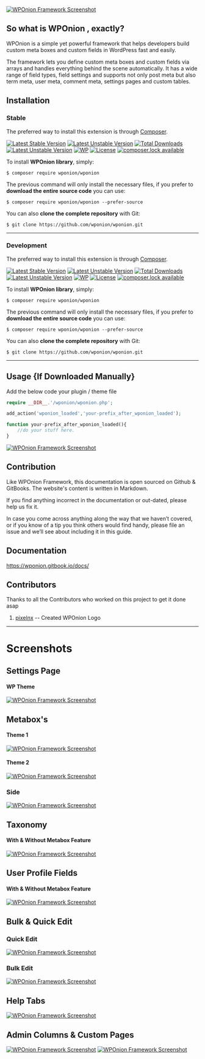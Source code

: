 [![WPOnion Framework Screenshot](http://s3.wponion.com/wp.org/v3/banner-1544x500.jpg)](http://s3.wponion.com/wp.org/v3/banner-1544x500.jpg)

## So what is WPOnion , exactly?

WPOnion is a simple yet powerful framework that helps developers build custom meta boxes and custom fields in WordPress fast and easily.

The framework lets you define custom meta boxes and custom fields via arrays and handles everything behind the scene automatically. It has a wide range of field types, field settings and supports not only post meta but also term meta, user meta, comment meta, settings pages and custom tables.

## Installation

### Stable 
The preferred way to install this extension is through [Composer](http://getcomposer.org/download/).

[![Latest Stable Version](https://poser.pugx.org/wponion/wponion/version)](https://packagist.org/packages/wponion/wponion)
[![Latest Unstable Version](https://poser.pugx.org/wponion/wponion/v/unstable)](https://packagist.org/packages/wponion/wponion)
[![Total Downloads](https://poser.pugx.org/wponion/wponion/downloads)](https://packagist.org/packages/wponion/wponion)
[![Latest Unstable Version](https://poser.pugx.org/wponion/wponion/v/unstable)](//packagist.org/packages/wponion/wponion)
[![WP](https://img.shields.io/badge/WordPress-Standar-1abc9c.svg)](https://github.com/WordPress-Coding-Standards/WordPress-Coding-Standards/)
[![License](https://poser.pugx.org/wponion/wponion/license)](https://packagist.org/packages/wponion/wponion)
[![composer.lock available](https://poser.pugx.org/wponion/wponion/composerlock)](https://packagist.org/packages/wponion/wponion)

To install **WPOnion library**, simply:

    $ composer require wponion/wponion

The previous command will only install the necessary files, if you prefer to **download the entire source code** you can use:

    $ composer require wponion/wponion --prefer-source

You can also **clone the complete repository** with Git:

    $ git clone https://github.com/wponion/wponion.git

---

### Development 
The preferred way to install this extension is through [Composer](http://getcomposer.org/download/).

[![Latest Stable Version](https://poser.pugx.org/wponion/dev/version)](https://packagist.org/packages/wponion/dev)
[![Latest Unstable Version](https://poser.pugx.org/wponion/dev/v/unstable)](https://packagist.org/packages/wponion/dev)
[![Total Downloads](https://poser.pugx.org/wponion/dev/downloads)](https://packagist.org/packages/wponion/dev)
[![Latest Unstable Version](https://poser.pugx.org/wponion/dev/v/unstable)](//packagist.org/packages/wponion/dev)
[![WP](https://img.shields.io/badge/WordPress-Standar-1abc9c.svg)](https://github.com/WordPress-Coding-Standards/WordPress-Coding-Standards/)
[![License](https://poser.pugx.org/wponion/dev/license)](https://packagist.org/packages/wponion/dev)
[![composer.lock available](https://poser.pugx.org/wponion/dev/composerlock)](https://packagist.org/packages/wponion/dev)

To install **WPOnion library**, simply:

    $ composer require wponion/wponion

The previous command will only install the necessary files, if you prefer to **download the entire source code** you can use:

    $ composer require wponion/wponion --prefer-source

You can also **clone the complete repository** with Git:

    $ git clone https://github.com/wponion/wponion.git

---

## Usage {If Downloaded Manually}
Add the below code your plugin / theme file 

```php
require __DIR__.'/wponion/wponion.php';

add_action('wponion_loaded','your-prefix_after_wponion_loaded');

function your-prefix_after_wponion_loaded(){
    //do your stuff here.
}
```
[![WPOnion Framework Screenshot](https://s3.wponion.com/preview/settings-modern-theme.jpg)](https://s3.wponion.com/preview/settings-modern-theme.jpg)


## Contribution

Like WPOnion Framework, this documentation is open sourced on Github & GitBooks. The website's content is written in Markdown.

If you find anything incorrect in the documentation or out-dated, please help us fix it.

In case you come across anything along the way that we haven’t covered, or if you know of a tip you think others would find handy, please file an issue and we’ll see about including it in this guide.

## Documentation

https://wponion.gitbook.io/docs/

## Contributors
Thanks to all the Contributors who worked on this project to get it done asap
1. [pixelnx](https://profiles.wordpress.org/pixelnx) -- Created WPOnion Logo

---

# Screenshots

## Settings Page

#### WP Theme 
[![WPOnion Framework Screenshot](https://s3.wponion.com/preview/settings-wp-theme.jpg)](https://s3.wponion.com/preview/settings-wp-theme.jpg)

## Metabox's
#### Theme 1
[![WPOnion Framework Screenshot](https://s3.wponion.com/preview/metabox-1.jpg)](https://s3.wponion.com/preview/metabox-1.jpg)
#### Theme 2
[![WPOnion Framework Screenshot](https://s3.wponion.com/preview/metabox-2.jpg)](https://s3.wponion.com/preview/metabox-2.jpg)
### Side
[![WPOnion Framework Screenshot](https://s3.wponion.com/preview/metabox-side.jpg)](https://s3.wponion.com/preview/metabox-side.jpg)

## Taxonomy
#### With & Without Metabox Feature
[![WPOnion Framework Screenshot](https://s3.wponion.com/preview/taxonomy.jpg)](https://s3.wponion.com/preview/taxonomy.jpg)

## User Profile Fields
#### With & Without Metabox Feature
[![WPOnion Framework Screenshot](https://s3.wponion.com/preview/user-profile-fields.jpg)](https://s3.wponion.com/preview/user-profile-fields.jpg)

## Bulk & Quick Edit
### Quick Edit
[![WPOnion Framework Screenshot](https://s3.wponion.com/preview/quick-edit.jpg)](https://s3.wponion.com/preview/quick-edit.jpg)
### Bulk Edit 
[![WPOnion Framework Screenshot](https://s3.wponion.com/preview/bulk-edit.jpg)](https://s3.wponion.com/preview/bulk-edit.jpg)

## Help Tabs
[![WPOnion Framework Screenshot](https://s3.wponion.com/preview/help-tabs.gif)](https://s3.wponion.com/preview/help-tabs.gif)

## Admin Columns & Custom Pages
[![WPOnion Framework Screenshot](https://s3.wponion.com/preview/admin-columns.jpg)](https://s3.wponion.com/preview/admin-columns.jpg)
[![WPOnion Framework Screenshot](https://s3.wponion.com/preview/admin-page-with-tabs.jpg)](https://s3.wponion.com/preview/admin-page-with-tabs.jpg)
